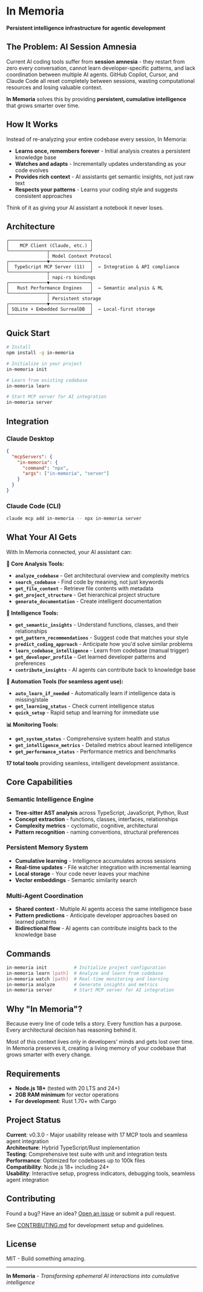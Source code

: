 # In Memoria

**Persistent intelligence infrastructure for agentic development**

## The Problem: AI Session Amnesia

Current AI coding tools suffer from **session amnesia** - they restart from zero every conversation, cannot learn developer-specific patterns, and lack coordination between multiple AI agents. GitHub Copilot, Cursor, and Claude Code all reset completely between sessions, wasting computational resources and losing valuable context.

**In Memoria** solves this by providing **persistent, cumulative intelligence** that grows smarter over time.

## How It Works

Instead of re-analyzing your entire codebase every session, In Memoria:

- **Learns once, remembers forever** - Initial analysis creates a persistent knowledge base
- **Watches and adapts** - Incrementally updates understanding as your code evolves
- **Provides rich context** - AI assistants get semantic insights, not just raw text
- **Respects your patterns** - Learns your coding style and suggests consistent approaches

Think of it as giving your AI assistant a notebook it never loses.

## Architecture

```
┌──────────────────────────────┐
│    MCP Client (Claude, etc.) │
└──────────────┬───────────────┘
               │ Model Context Protocol
┌──────────────▼───────────────┐
│  TypeScript MCP Server (11)  │  ← Integration & API compliance
└──────────────┬───────────────┘
               │ napi-rs bindings
┌──────────────▼───────────────┐
│   Rust Performance Engines   │  ← Semantic analysis & ML
└──────────────┬───────────────┘
               │ Persistent storage
┌──────────────▼───────────────┐
│ SQLite + Embedded SurrealDB  │  ← Local-first storage
└──────────────────────────────┘
```

## Quick Start

```bash
# Install
npm install -g in-memoria

# Initialize in your project
in-memoria init

# Learn from existing codebase
in-memoria learn

# Start MCP server for AI integration
in-memoria server
```

## Integration

### Claude Desktop

```json
{
  "mcpServers": {
    "in-memoria": {
      "command": "npx",
      "args": ["in-memoria", "server"]
    }
  }
}
```

### Claude Code (CLI)

```bash
claude mcp add in-memoria -- npx in-memoria server
```

## What Your AI Gets

With In Memoria connected, your AI assistant can:

**🔧 Core Analysis Tools:**
- **`analyze_codebase`** - Get architectural overview and complexity metrics
- **`search_codebase`** - Find code by meaning, not just keywords
- **`get_file_content`** - Retrieve file contents with metadata
- **`get_project_structure`** - Get hierarchical project structure
- **`generate_documentation`** - Create intelligent documentation

**🧠 Intelligence Tools:**
- **`get_semantic_insights`** - Understand functions, classes, and their relationships
- **`get_pattern_recommendations`** - Suggest code that matches your style
- **`predict_coding_approach`** - Anticipate how you'd solve similar problems
- **`learn_codebase_intelligence`** - Learn from codebase (manual trigger)
- **`get_developer_profile`** - Get learned developer patterns and preferences
- **`contribute_insights`** - AI agents can contribute back to knowledge base

**🤖 Automation Tools (for seamless agent use):**
- **`auto_learn_if_needed`** - Automatically learn if intelligence data is missing/stale
- **`get_learning_status`** - Check current intelligence status
- **`quick_setup`** - Rapid setup and learning for immediate use

**📊 Monitoring Tools:**
- **`get_system_status`** - Comprehensive system health and status
- **`get_intelligence_metrics`** - Detailed metrics about learned intelligence
- **`get_performance_status`** - Performance metrics and benchmarks

**17 total tools** providing seamless, intelligent development assistance.

## Core Capabilities

### Semantic Intelligence Engine

- **Tree-sitter AST analysis** across TypeScript, JavaScript, Python, Rust
- **Concept extraction** - functions, classes, interfaces, relationships
- **Complexity metrics** - cyclomatic, cognitive, architectural
- **Pattern recognition** - naming conventions, structural preferences

### Persistent Memory System

- **Cumulative learning** - Intelligence accumulates across sessions
- **Real-time updates** - File watcher integration with incremental learning
- **Local storage** - Your code never leaves your machine
- **Vector embeddings** - Semantic similarity search

### Multi-Agent Coordination

- **Shared context** - Multiple AI agents access the same intelligence base
- **Pattern predictions** - Anticipate developer approaches based on learned patterns
- **Bidirectional flow** - AI agents can contribute insights back to the knowledge base

## Commands

```bash
in-memoria init          # Initialize project configuration
in-memoria learn [path]  # Analyze and learn from codebase
in-memoria watch [path]  # Real-time monitoring and learning
in-memoria analyze       # Generate insights and metrics
in-memoria server        # Start MCP server for AI integration
```

## Why "In Memoria"?

Because every line of code tells a story. Every function has a purpose. Every architectural decision has reasoning behind it.

Most of this context lives only in developers' minds and gets lost over time. In Memoria preserves it, creating a living memory of your codebase that grows smarter with every change.

## Requirements

- **Node.js 18+** (tested with 20 LTS and 24+)
- **2GB RAM minimum** for vector operations
- **For development**: Rust 1.70+ with Cargo

## Project Status

**Current**: v0.3.0 - Major usability release with 17 MCP tools and seamless agent integration  
**Architecture**: Hybrid TypeScript/Rust implementation  
**Testing**: Comprehensive test suite with unit and integration tests  
**Performance**: Optimized for codebases up to 100k files  
**Compatibility**: Node.js 18+ including 24+  
**Usability**: Interactive setup, progress indicators, debugging tools, seamless agent integration

## Contributing

Found a bug? Have an idea? [Open an issue](https://github.com/pi22by7/in-memoria/issues) or submit a pull request.

See [CONTRIBUTING.md](CONTRIBUTING.md) for development setup and guidelines.

## License

MIT - Build something amazing.

---

**In Memoria** - _Transforming ephemeral AI interactions into cumulative intelligence_

